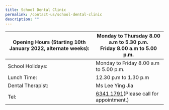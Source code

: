 ```yaml
---
title: School Dental Clinic
permalink: /contact-us/school-dental-clinic
description: ""
---
```

<table><thead><tr><th>Opening Hours (Starting 10th January 2022, alternate weeks):</th><th>Monday to Thursday 8.00 a.m to 5.30 p.m.<br>Friday                           8.00 a.m to 5.00 p.m.</th></tr></thead><tbody><tr><td>School Holidays: </td><td>Monday to Friday      8.00 a.m to 5.00 p.m. </td></tr><tr><td>Lunch Time: </td><td>12.30 p.m to 1.30 p.m </td></tr><tr><td>Dental Therapist: </td><td>Ms Lee Ying Jia </td></tr><tr><td>Tel: </td><td><a href="tel:63411791">6341 1791</a>(Please call for appointment.) </td></tr></tbody></table>